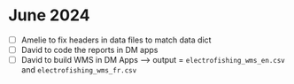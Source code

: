 # June 2024

- [ ] Amelie to fix headers in data files to match data dict
- [ ] David to code the reports in DM apps
- [ ] David to build WMS in DM Apps --> output = `electrofishing_wms_en.csv` and `electrofishing_wms_fr.csv`